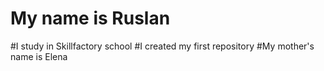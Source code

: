 # My name is Ruslan
#I study in Skillfactory school
#I created my first repository
#My mother's name is Elena
